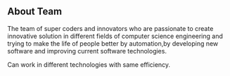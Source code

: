 ## About Team

The team of super coders and innovators who are passionate to create innovative solution in different fields of computer science engineering and trying to make the life of people better by automation,by developing new software and improving current software technologies.

Can work in different technologies with same efficiency.
